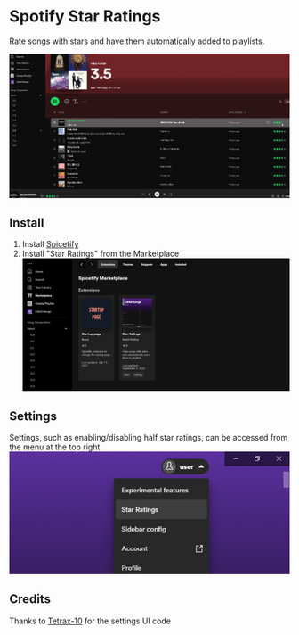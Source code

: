 # Spotify Star Ratings

Rate songs with stars and have them automatically added to playlists.

![Screenshot](screenshot.gif)

## Install

1. Install [Spicetify](https://spicetify.app)
2. Install "Star Ratings" from the Marketplace
   ![Install](install.png)

## Settings

Settings, such as enabling/disabling half star ratings, can be accessed from the menu at the top right
![Settings](settings.png)

## Credits

Thanks to [Tetrax-10](https://github.com/Tetrax-10) for the settings UI code
